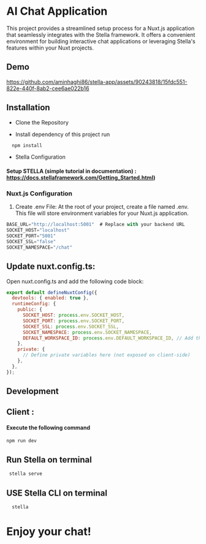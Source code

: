  
# AI Chat Application

This project provides a streamlined setup process for a Nuxt.js application that seamlessly integrates with the Stella framework. It offers a convenient environment for building interactive chat applications or leveraging Stella's features within your Nuxt projects.

## Demo

https://github.com/aminhaghi86/stella-app/assets/90243818/15fdc551-822e-440f-8ab2-cee6ae022b16


## Installation
* Clone the Repository

* Install dependency of this project run

```bash
  npm install
```

* Stella Configuration
#### Setup STELLA (simple tutorial in documentation) : https://docs.stellaframework.com/Getting_Started.html)

### Nuxt.js Configuration

1. Create .env File:
At the root of your project, create a file named .env. This file will store environment variables for your Nuxt.js application.





```javascript
BASE_URL="http://localhost:5001"  # Replace with your backend URL
SOCKET_HOST="localhost"
SOCKET_PORT="5001"
SOCKET_SSL="false"
SOCKET_NAMESPACE="/chat"
```


## Update nuxt.config.ts:
Open nuxt.config.ts and add the following code block:

```javascript
export default defineNuxtConfig({
  devtools: { enabled: true },
  runtimeConfig: {
    public: {
      SOCKET_HOST: process.env.SOCKET_HOST,
      SOCKET_PORT: process.env.SOCKET_PORT,
      SOCKET_SSL: process.env.SOCKET_SSL,
      SOCKET_NAMESPACE: process.env.SOCKET_NAMESPACE,
      DEFAULT_WORKSPACE_ID: process.env.DEFAULT_WORKSPACE_ID, // Add this line if needed
    },
    private: {
      // Define private variables here (not exposed on client-side)
    },
  },
});
```

## Development

## Client :
 #### Execute the following command
```javascript 
npm run dev
```

## Run Stella on terminal
```javascript 
 stella serve
```
## USE Stella CLI on terminal
```javascript 
  stella
```

# Enjoy your chat!

